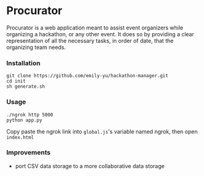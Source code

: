 # Procurator
Procurator is a web application meant to assist event organizers while organizing a hackathon, or any other event. It does so by providing a clear representation of all the necessary tasks, in order of date, that the organizing team needs.

### Installation
	git clone https://github.com/emily-yu/hackathon-manager.git
	cd init
	sh generate.sh
	
### Usage
	./ngrok http 5000
	python app.py
	
Copy paste the ngrok link into `global.js`'s variable named ngrok, then open `index.html`

### Improvements
* port CSV data storage to a more collaborative data storage
